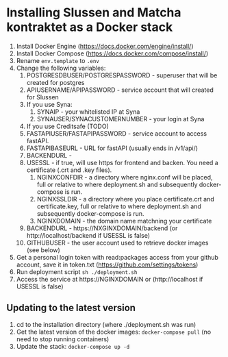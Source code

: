 # Installing Slussen and Matcha kontraktet as a Docker stack

1. Install Docker Engine (https://docs.docker.com/engine/install/)
2. Install Docker Compose (https://docs.docker.com/compose/install/)
3. Rename `env.template` to `.env`
4. Change the following variables:
   1. POSTGRESDBUSER/POSTGRESPASSWORD - superuser that will be created for postgres
   2. APIUSERNAME/APIPASSWORD - service account that will created for Slussen
   3. If you use Syna:
      1. SYNAIP - your whitelisted IP at Syna
      2. SYNAUSER/SYNACUSTOMERNUMBER - your login at Syna
   4. If you use Creditsafe (TODO)
   5. FASTAPIUSER/FASTAPIPASSWORD - service account to access fastAPI.
   6. FASTAPIBASEURL - URL for fastAPI (usually ends in /v1/api/)
   7. BACKENDURL -
   7. USESSL - if true, will use https for frontend and backen. You need a certificate (.crt and .key files).
      1. NGINXCONFDIR - a directory where nginx.conf will be placed, full or relative to where deployment.sh and subsequently docker-compose is run.
      2. NGINXSSLDIR - a directory where you place certificate.crt and certificate.key, full or relative to where deployment.sh and subsequently docker-compose is run.
      3. NGINXDOMAIN - the domain name matchning your certificate
   8. BACKENDURL - https://NXGINXDOMAIN/backend (or http://localhost/backend if USESSL is false)
   9. GITHUBUSER - the user account used to retrieve docker images (see below)
5. Get a personal login token with read:packages access from your github account, save it in token.txt (https://github.com/settings/tokens)
6. Run deployment script `sh ./deployment.sh`
7. Access the service at https://NGINXDOMAIN or (http://localhost if USESSL is false)

## Updating to the latest version

1. cd to the installation directory (where ./deployment.sh was run)
2. Get the latest version of the docker images: `docker-compose pull` (no need to stop running containers)
3. Update the stack: `docker-compose up -d`
